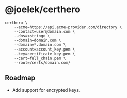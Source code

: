 # @joelek/certhero

```
certhero \
	--acme=https://api.acme-provider.com/directory \
	--contact=user@domain.com \
	--dns=<string> \
	--domain=domain.com \
	--domain=*.domain.com \
	--account=account_key.pem \
	--key=certificate_key.pem \
	--cert=full_chain.pem \
	--root=/certs/domain.com/
```

## Roadmap

* Add support for encrypted keys.
